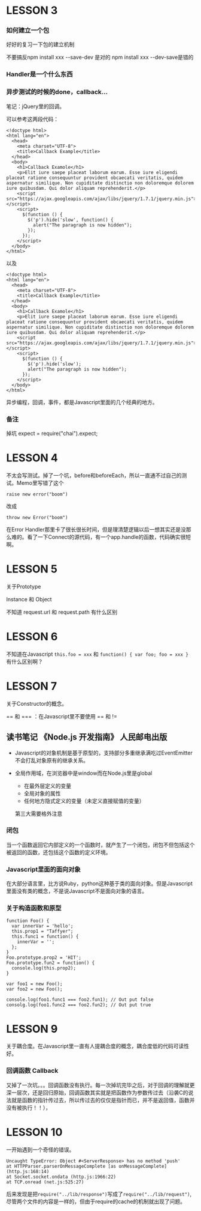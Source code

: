 # LESSON 3

### 如何建立一个包

好好的复习一下包的建立机制

不要搞反npm install xxx --save-dev 是对的 npm install xxx --dev-save是错的

### Handler是一个什么东西

### 异步测试的时候的done，callback...

笔记：jQuery里的回调。

可以参考这两段代码：

    <!doctype html>
    <html lang="en">
      <head>
        <meta charset="UTF-8">
        <title>Callback Example</title>
      </head>
      <body>
        <h1>Callback Examole</h1>
        <p>Elit iure saepe placeat laborum earum. Esse iure eligendi placeat ratione consequuntur provident obcaecati veritatis, quidem aspernatur similique. Non cupiditate distinctio non doloremque dolorem iure quibusdam. Qui dolor aliquam reprehenderit.</p>
        <script src="https://ajax.googleapis.com/ajax/libs/jquery/1.7.1/jquery.min.js"></script>
        <script>
          $(function () {
            $('p').hide('slow', function() {
              alert("The paragraph is now hidden");
            });
          });
        </script>
      </body>
    </html>

以及

    <!doctype html>
    <html lang="en">
      <head>
        <meta charset="UTF-8">
        <title>Callback Example</title>
      </head>
      <body>
        <h1>Callback Examole</h1>
        <p>Elit iure saepe placeat laborum earum. Esse iure eligendi placeat ratione consequuntur provident obcaecati veritatis, quidem aspernatur similique. Non cupiditate distinctio non doloremque dolorem iure quibusdam. Qui dolor aliquam reprehenderit.</p>
        <script src="https://ajax.googleapis.com/ajax/libs/jquery/1.7.1/jquery.min.js"></script>
        <script>
          $(function () {
            $('p').hide('slow');
            alert("The paragraph is now hidden");
          });
        </script>
      </body>
    </html>

异步编程，回调，事件，都是Javascript里面的几个经典的地方。

### 备注

掉坑 expect = require("chai").expect;

# LESSON 4

不太会写测试。掉了一个坑，before和beforeEach，所以一直通不过自己的测试。Memo里写错了这个

    raise new error("boom") 
    
改成

    throw new Error("boom")


在Error Handler那里卡了很长很长时间，但是理清楚逻辑以后一想其实还是没那么难的。看了一下Connect的源代码，有一个app.handle的函数，代码确实很短啊。

# LESSON 5

关于Prototype

Instance 和 Object

不知道 request.url 和 request.path 有什么区别

# LESSON 6

不知道在Javascript `this.foo = xxx` 和 `function() { var foo; foo = xxx }` 有什么区别啊？

# LESSON 7

关于Constructor的概念。

== 和 === ：在Javascript里不要使用 == 和 != 

## 读书笔记 《Node.js 开发指南》 人民邮电出版

-   Javascript的对象机制是基于原型的，支持部分多重继承满吃过EventEmitter不会打乱对象原有的继承关系。

-   全局作用域，在浏览器中是window而在Node.js里是global

    -   在最外层定义的变量
    -   全局对象的属性
    -   任何地方隐式定义的变量（未定义直接赋值的变量） 
    
    第三大需要格外注意

### 闭包

当一个函数返回它内部定义的一个函数时，就产生了一个闭包，闭包不但包括这个被返回的函数，还包括这个函数的定义环境。

### Javascript里面的面向对象

在大部分语言里，比方说Ruby，python这种基于类的面向对象。但是Javascript里面没有类的概念，不是说Javascript不是面向对象的语言。

### 关于构造函数和原型

    function Foo() {
      var innerVar = 'hello';
      this.prop1 = "Taffyer";
      this.func1 = function() {
        innerVar = '';
      };
    }
    Foo.prototype.prop2 = 'HIT';
    Foo.prototype.fun2 = function() {
      console.log(this.prop2);
    }

    var foo1 = new Foo();
    var foo2 = new Foo();

    console.log(foo1.func1 === foo2.fun1); // Out put false
    consolg.log(foo1.func2 === foo2.fun2); // Out put true

# LESSON 9

关于耦合度。在Javascript里一直有人提耦合度的概念，耦合度低的代码可读性好。

### 回调函数 Callback

又掉了一次坑。。。回调函数没有执行。每一次掉坑完毕之后，对于回调的理解就更深一层次，还是回归原始，回调函数其实就是把函数作为参数传过去（沿袭C的说法就是函数的指针传过去，所以传过去的仅仅是指针而已，并不是返回值，函数并没有被执行！！），

# LESSON 10

一开始遇到一个奇怪的错误。

    Uncaught TypeError: Object #<ServerResponse> has no method 'push'
    at HTTPParser.parserOnMessageComplete [as onMessageComplete] (http.js:168:14)
    at Socket.socket.ondata (http.js:1966:22)
    at TCP.onread (net.js:525:27)

后来发现是把`require("../lib/response")`写成了`require("../lib/request")`, 尽管两个文件的内容是一样的，但由于require的cache的机制就出现了问题。
